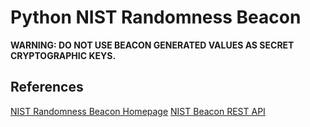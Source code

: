 # Python NIST Randomness Beacon

**WARNING: DO NOT USE BEACON GENERATED VALUES AS SECRET CRYPTOGRAPHIC KEYS.**

## References

[NIST Randomness Beacon Homepage](https://beacon.nist.gov/home)
[NIST Beacon REST API](https://beacon.nist.gov/record/0.1/beacon-0.1.0.xsd)
